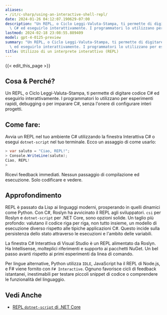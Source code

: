 ```yaml
---
aliases:
- /it/c-sharp/using-an-interactive-shell-repl/
date: 2024-01-26 04:12:07.190629-07:00
description: "Un REPL, o Ciclo Leggi-Valuta-Stampa, ti permette di digitare codice\
  \ C# ed eseguirlo interattivamente. I programmatori lo utilizzano per esperimenti\u2026"
lastmod: 2024-02-18 23:08:55.889409
model: gpt-4-0125-preview
summary: "Un REPL, o Ciclo Leggi-Valuta-Stampa, ti permette di digitare codice C#\
  \ ed eseguirlo interattivamente. I programmatori lo utilizzano per esperimenti\u2026"
title: Utilizzo di un interprete interattivo (REPL)
---
```


{{< edit_this_page >}}

## Cosa & Perché?
Un REPL, o Ciclo Leggi-Valuta-Stampa, ti permette di digitare codice C# ed eseguirlo interattivamente. I programmatori lo utilizzano per esperimenti rapidi, debugging o per imparare C#, senza l'onere di configurare interi progetti.

## Come fare:
Avvia un REPL nel tuo ambiente C# utilizzando la finestra Interattiva C# o esegui `dotnet-script` nel tuo terminale. Ecco un assaggio di come usarlo:

```csharp
> var saluto = "Ciao, REPL!";
> Console.WriteLine(saluto);
Ciao, REPL!
>
```

Ricevi feedback immediati. Nessun passaggio di compilazione ed esecuzione. Solo codificare e vedere.

## Approfondimento
REPL è passato da Lisp ai linguaggi moderni, prosperando in quelli dinamici come Python. Con C#, Roslyn ha avvicinato il REPL agli sviluppatori. `csi` per Roslyn e `dotnet-script` per .NET Core, sono opzioni solide. Un taglio più profondo: valutano il codice riga per riga, non tutto insieme, un modello di esecuzione diverso rispetto alle tipiche applicazioni C#. Questo incide sulla persistenza dello stato attraverso le esecuzioni e l'ambito delle variabili.

La finestra C# Interattiva di Visual Studio è un REPL alimentato da Roslyn. Ha Intellisense, molteplici riferimenti e supporto ai pacchetti NuGet. Un bel passo avanti rispetto ai primi esperimenti da linea di comando.

Per lingue alternative, Python utilizza `IDLE`, JavaScript ha il REPL di Node.js, e F# viene fornito con `F# Interactive`. Ognuno favorisce cicli di feedback istantanei, inestimabili per testare piccoli snippet di codice o comprendere le funzionalità del linguaggio.

## Vedi Anche
- [REPL `dotnet-script` di .NET Core](https://github.com/filipw/dotnet-script)
